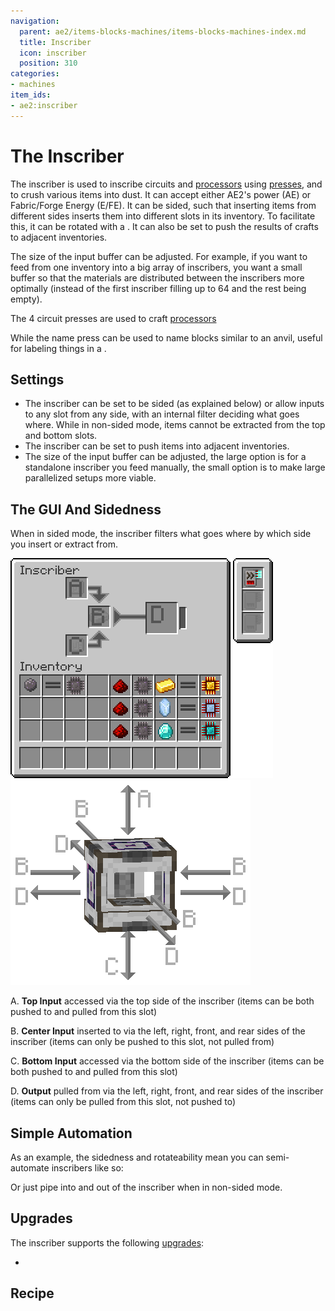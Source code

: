 ```yaml
---
navigation:
  parent: ae2/items-blocks-machines/items-blocks-machines-index.md
  title: Inscriber
  icon: inscriber
  position: 310
categories:
- machines
item_ids:
- ae2:inscriber
---
```


# The Inscriber

<BlockImage id="inscriber" scale="8" />

The inscriber is used to inscribe circuits and [processors](processors.md) using [presses](presses.md), and to crush various items into dust.
It can accept either AE2's power (AE) or Fabric/Forge Energy (E/FE). It can be sided, such that inserting items from different sides
inserts them into different slots in its inventory. To facilitate this, it can be rotated with a <ItemLink id="certus_quartz_wrench" />.
It can also be set to push the results of crafts to adjacent inventories.

The size of the input buffer can be adjusted. For example, if you want to feed from one inventory into a big array of inscribers,
you want a small buffer so that the materials are distributed between the inscribers more optimally (instead of the first
inscriber filling up to 64 and the rest being empty).

The 4 circuit presses are used to craft [processors](processors.md)

<Row>
  <ItemImage id="silicon_press" scale="4" />

  <ItemImage id="logic_processor_press" scale="4" />

  <ItemImage id="calculation_processor_press" scale="4" />

  <ItemImage id="engineering_processor_press" scale="4" />
</Row>

While the name press can be used to name blocks similar to an anvil, useful for labeling things in a <ItemLink id="pattern_access_terminal" />.

<ItemImage id="name_press" scale="4" />

## Settings

* The inscriber can be set to be sided (as explained below) or allow inputs to any slot from any side, with an internal filter deciding
    what goes where. While in non-sided mode, items cannot be extracted from the top and bottom slots.
* The inscriber can be set to push items into adjacent inventories.
* The size of the input buffer can be adjusted, the large option is for a standalone inscriber you feed manually, the
small option is to make large parallelized setups more viable.

## The GUI And Sidedness

When in sided mode, the inscriber filters what goes where by which side you insert or extract from.

![Inscriber GUI](../assets/diagrams/inscriber_gui.png) ![Inscriber Sides](../assets/diagrams/inscriber_sides.png)

A. **Top Input** accessed via the top side of the inscriber (items can be both pushed to and pulled from this slot)

B. **Center Input** inserted to via the left, right, front, and rear sides of the inscriber (items can only be pushed to this slot, not pulled from)

C. **Bottom Input** accessed via the bottom side of the inscriber (items can be both pushed to and pulled from this slot)

D. **Output** pulled from via the left, right, front, and rear sides of the inscriber (items can only be pulled from this slot, not pushed to)

## Simple Automation

As an example, the sidedness and rotateability mean you can semi-automate inscribers like so:

<GameScene zoom="4" background="transparent">
  <ImportStructure src="../assets/assemblies/inscriber_hopper_automation.snbt" />
  <IsometricCamera yaw="195" pitch="30" />
</GameScene>

Or just pipe into and out of the inscriber when in non-sided mode.

## Upgrades

The inscriber supports the following [upgrades](upgrade_cards.md):

*   <ItemLink id="speed_card" />

## Recipe

<RecipeFor id="inscriber" />

